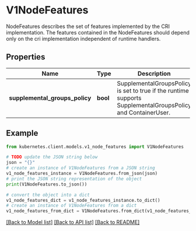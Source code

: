 # V1NodeFeatures

NodeFeatures describes the set of features implemented by the CRI implementation. The features contained in the NodeFeatures should depend only on the cri implementation independent of runtime handlers.

## Properties

Name | Type | Description | Notes
------------ | ------------- | ------------- | -------------
**supplemental_groups_policy** | **bool** | SupplementalGroupsPolicy is set to true if the runtime supports SupplementalGroupsPolicy and ContainerUser. | [optional] 

## Example

```python
from kubernetes.client.models.v1_node_features import V1NodeFeatures

# TODO update the JSON string below
json = "{}"
# create an instance of V1NodeFeatures from a JSON string
v1_node_features_instance = V1NodeFeatures.from_json(json)
# print the JSON string representation of the object
print(V1NodeFeatures.to_json())

# convert the object into a dict
v1_node_features_dict = v1_node_features_instance.to_dict()
# create an instance of V1NodeFeatures from a dict
v1_node_features_from_dict = V1NodeFeatures.from_dict(v1_node_features_dict)
```
[[Back to Model list]](../README.md#documentation-for-models) [[Back to API list]](../README.md#documentation-for-api-endpoints) [[Back to README]](../README.md)


